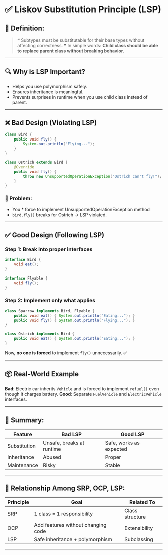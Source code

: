 
# ✅ Liskov Substitution Principle (LSP)

## 📖 Definition:

> ❝ Subtypes must be substitutable for their base types without affecting correctness. ❞
> In simple words: **Child class should be able to replace parent class without breaking behavior.**

---

## 🔍 Why is LSP Important?

* Helps you use polymorphism safely.
* Ensures inheritance is meaningful.
* Prevents surprises in runtime when you use child class instead of parent.

---

## ❌ Bad Design (Violating LSP)

```java
class Bird {
    public void fly() {
        System.out.println("Flying...");
    }
}

class Ostrich extends Bird {
    @Override
    public void fly() {
        throw new UnsupportedOperationException("Ostrich can't fly!");
    }
}
```

### 🚨 Problem:

* You * force to implement UnsupportedOperationException method  
* `bird.fly()` breaks for Ostrich → LSP violated.

---

## ✅ Good Design (Following LSP)

### Step 1: Break into proper interfaces

```java
interface Bird {
    void eat();
}

interface Flyable {
    void fly();
}
```

### Step 2: Implement only what applies

```java
class Sparrow implements Bird, Flyable {
    public void eat() { System.out.println("Eating..."); }
    public void fly() { System.out.println("Flying..."); }
}

class Ostrich implements Bird {
    public void eat() { System.out.println("Eating..."); }
}
```

Now, **no one is forced** to implement `fly()` unnecessarily. ✅

---

## 📦 Real-World Example

**Bad**: Electric car inherits `Vehicle` and is forced to implement `refuel()` even though it charges battery.
**Good**: Separate `FuelVehicle` and `ElectricVehicle` interfaces.

---

## 🧠 Summary:

| Feature      | Bad LSP                   | Good LSP                |
| ------------ | ------------------------- | ----------------------- |
| Substitution | Unsafe, breaks at runtime | Safe, works as expected |
| Inheritance  | Abused                    | Proper                  |
| Maintenance  | Risky                     | Stable                  |

---

## 🔁 Relationship Among SRP, OCP, LSP:

| Principle | Goal                               | Related To      |
| --------- | ---------------------------------- | --------------- |
| SRP       | 1 class = 1 responsibility         | Class structure |
| OCP       | Add features without changing code | Extensibility   |
| LSP       | Safe inheritance + polymorphism    | Subclassing     |

---


